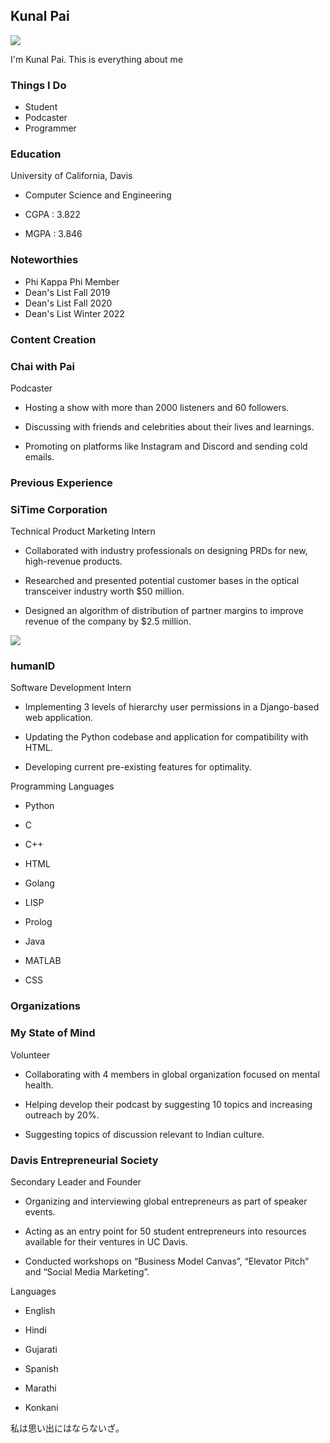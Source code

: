 Kunal Pai
---------

![](https://media-exp1.licdn.com/dms/image/C5603AQGT8OcXT3QAKg/profile-displayphoto-shrink_200_200/0/1627503793909?e=1651708800&v=beta&t=qY-BdknLGVhEG3jmGcFwEoDCX5vEQedioeApYOxKm-c)

I'm Kunal Pai. This is everything about me

### Things I Do

*   Student
*   Podcaster
*   Programmer

### Education

University of California, Davis

*   Computer Science and Engineering

*   CGPA : 3.822
*   MGPA : 3.846

### Noteworthies

*   Phi Kappa Phi Member
*   Dean's List Fall 2019
*   Dean's List Fall 2020
*   Dean's List Winter 2022


### Content Creation

### Chai with Pai

Podcaster

*   Hosting a show with more than 2000 listeners and 60 followers.

*   Discussing with friends and celebrities about their lives and learnings.

*   Promoting on platforms like Instagram and Discord and sending cold emails.



### Previous Experience


### SiTime Corporation

Technical Product Marketing Intern

*   Collaborated with industry professionals on designing PRDs for new, high-revenue products.

*   Researched and presented potential customer bases in the optical transceiver industry worth $50 million.

*   Designed an algorithm of distribution of partner margins to improve revenue of the company by $2.5 million.

![](https://media-exp1.licdn.com/dms/image/C560BAQH99Hgy2xb-TA/company-logo_200_200/0/1627494550245?e=1648684800&v=beta&t=_VvAPQbX7oATiR2jvmyEHTw042Ra_EC7iX8N3C_MGU0)

### humanID

Software Development Intern

*   Implementing 3 levels of hierarchy user permissions in a Django-based web application.

*   Updating the Python codebase and application for compatibility with HTML.

*   Developing current pre-existing features for optimality.

Programming Languages

- Python

- C

- C++

- HTML

- Golang

- LISP

- Prolog

- Java

- MATLAB

- CSS

### Organizations

### My State of Mind

Volunteer

*   Collaborating with 4 members in global organization focused on mental health.

*   Helping develop their podcast by suggesting 10 topics and increasing outreach by 20%.

*   Suggesting topics of discussion relevant to Indian culture.


### Davis Entrepreneurial Society

Secondary Leader and Founder

*   Organizing and interviewing global entrepreneurs as part of speaker events.

*   Acting as an entry point for 50 student entrepreneurs into resources available for their ventures in UC Davis.

*   Conducted workshops on “Business Model Canvas”, “Elevator Pitch” and “Social Media Marketing”.

Languages

- English

- Hindi

- Gujarati

- Spanish

- Marathi

- Konkani

私は思い出にはならないざ。